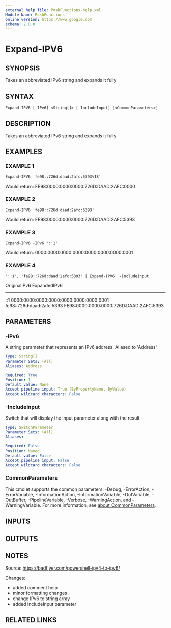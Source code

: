 ```yaml
---
external help file: PoshFunctions-help.xml
Module Name: PoshFunctions
online version: https://www.google.com
schema: 2.0.0
---
```


# Expand-IPV6

## SYNOPSIS
Takes an abbreviated IPv6 string and expands it fully

## SYNTAX

```
Expand-IPV6 [-IPv6] <String[]> [-IncludeInput] [<CommonParameters>]
```

## DESCRIPTION
Takes an abbreviated IPv6 string and expands it fully

## EXAMPLES

### EXAMPLE 1
```
Expand-IPV6 'fe98::726d:daad:2afc:5393%18'
```

Would return:
FE98:0000:0000:0000:726D:DAAD:2AFC:0000

### EXAMPLE 2
```
Expand-IPV6 'fe98::726d:daad:2afc:5393'
```

Would return:
FE98:0000:0000:0000:726D:DAAD:2AFC:5393

### EXAMPLE 3
```
Expand-IPV6 -IPv6 '::1'
```

Would return:
0000:0000:0000:0000:0000:0000:0000:0001

### EXAMPLE 4
```
'::1', 'fe98::726d:daad:2afc:5393' | Expand-IPV6  -IncludeInput
```

OriginalIPv6              ExpandedIPv6
------------              ------------
::1                       0000:0000:0000:0000:0000:0000:0000:0001
fe98::726d:daad:2afc:5393 FE98:0000:0000:0000:726D:DAAD:2AFC:5393

## PARAMETERS

### -IPv6
A string parameter that represents an IPv6 address.
Aliased to 'Address'

```yaml
Type: String[]
Parameter Sets: (All)
Aliases: Address

Required: True
Position: 1
Default value: None
Accept pipeline input: True (ByPropertyName, ByValue)
Accept wildcard characters: False
```

### -IncludeInput
Switch that will display the input parameter along with the result

```yaml
Type: SwitchParameter
Parameter Sets: (All)
Aliases:

Required: False
Position: Named
Default value: False
Accept pipeline input: False
Accept wildcard characters: False
```

### CommonParameters
This cmdlet supports the common parameters: -Debug, -ErrorAction, -ErrorVariable, -InformationAction, -InformationVariable, -OutVariable, -OutBuffer, -PipelineVariable, -Verbose, -WarningAction, and -WarningVariable. For more information, see [about_CommonParameters](http://go.microsoft.com/fwlink/?LinkID=113216).

## INPUTS

## OUTPUTS

## NOTES
Source: https://badflyer.com/powershell-ipv4-to-ipv6/

Changes:
- added comment help
- minor formatting changes
- change IPv6 to string array
- added IncludeInput parameter

## RELATED LINKS
